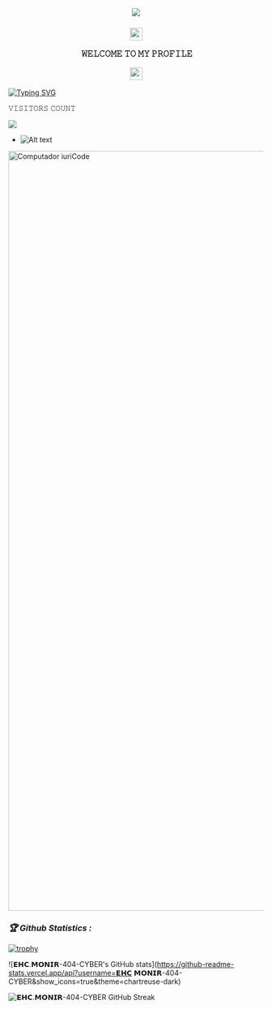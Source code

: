 <p align="center"><img src="https://img.shields.io/badge/MADE%20IN BANGLADESHI-SPAMMAR AND PROGRAMMER-green?colorA=%23ff0000&colorB=%23017e40&style=flat-square">

<h3 align="center">

<img src="https://emoji.discord.st/emojis/768b108d-274f-4f44-a634-8477b16efce7.gif" width="25">

&nbsp; 𝚆𝙴𝙻𝙲𝙾𝙼𝙴 𝚃𝙾 𝙼𝚈 𝙿𝚁𝙾𝙵𝙸𝙻𝙴&nbsp;

<img src="https://emoji.discord.st/emojis/768b108d-274f-4f44-a634-8477b16efce7.gif" width="25">

</h3>

[![Typing SVG](https://readme-typing-svg.herokuapp.com?font=Neuton&size=25&color=30FF40&background=000000&center=true&vCenter=true&width=360&height=60&lines=Hello+World%2C+I'm+PICCI-𝗘𝗛𝗖.𝗠𝗢𝗡𝗜𝗥+Here+🤙;𝙸𝚃'𝚜+𝙽𝙾𝚃+𝙰+𝙹𝚄𝚂𝚃+𝙽𝙰𝙼𝙴+𝙱𝚁𝙾+🥱;𝙸𝚃'𝚜+𝙰+𝙱𝚁𝙰𝙽𝙳+🔥;Respect+𝗘𝗛𝗖.𝗠𝗢𝗡𝗜𝗥-404-CYBER+🥀;Today+I+Will+Tell+You+😇;Please+Follow+My+GitHub+🙏;Thanks+My+All+Friend+🤙+🥰;Love+From+Bangladesh🇧🇩)](https://git.io/typing-svg)

𝚅𝙸𝚂𝙸𝚃𝙾𝚁𝚂 𝙲𝙾𝚄𝙽𝚃

<img src="https://profile-counter.glitch.me/𝗘𝗛𝗖.𝗠𝗢𝗡𝗜𝗥-404-CYBER/count.svg" />

</p>

- ![Alt text](https://github.com/𝗘𝗛𝗖.𝗠𝗢𝗡𝗜𝗥-CODER/𝗘𝗛𝗖.𝗠𝗢𝗡𝗜𝗥-CODER/raw/main/Developer.gif)

<img src="https://i.pinimg.com/originals/77/ca/a3/77caa32884d735d439ade45ba37feaf2.gif" min-width="1500px" max-width="1500px" width="1500px" align="middle" alt="Computador iuriCode">


<h3><b><i>🏆 Github Statistics :</i></b></h3>

<a href="https://github.com/𝗘𝗛𝗖.𝗠𝗢𝗡𝗜𝗥-404-CYBER"><img title="trophy" src="https://github-profile-trophy.vercel.app/?username=𝗘𝗛𝗖.𝗠𝗢𝗡𝗜𝗥-404-CYBER&theme=monokai"></a>


![𝗘𝗛𝗖.𝗠𝗢𝗡𝗜𝗥-404-CYBER's GitHub stats](https://github-readme-stats.vercel.app/api?username=𝗘𝗛𝗖 𝗠𝗢𝗡𝗜𝗥-404-CYBER&show_icons=true&theme=chartreuse-dark)  

![𝗘𝗛𝗖.𝗠𝗢𝗡𝗜𝗥-404-CYBER GitHub Streak](https://github-readme-streak-stats.herokuapp.com/?user=𝗘𝗛𝗖.𝗠𝗢𝗡𝗜𝗥-404-CYBER&theme=radical)

